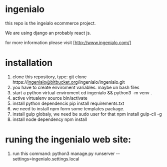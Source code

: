 # ingenialo

this repo is the ingeialo ecommerce project. 

We are using django an probably react js.

for more information please visit [http://www.ingenialo.com/]
# installation 

1.  clone this repository, type:
        git clone https://ingenialo@bitbucket.org/ingenialo/ingenialo.git
2.  you have to create enviroment variables. maybe un bash files
2.  start a python virtual enviroment
        cd ingenialo && python3 -m venv .
3.  active virtualenv 
        source bin/activate
4.  install python dependencis
        pip install requirements.txt
5.  we need to install npm form some templates package. 
6.  install gulp globaly, we need be sudo user for that
        npm install gulp-cli -g
7.  install node dependency
	npm install
	
# runing the ingenialo web site:

1.  run this command:
        python3 manage.py runserver --settings=ingenialo.settings.local
   
   

